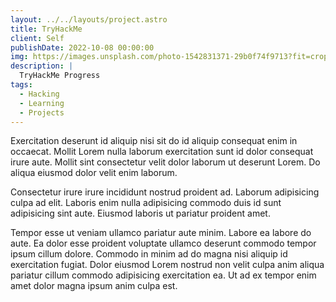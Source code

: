 ```yaml
---
layout: ../../layouts/project.astro
title: TryHackMe
client: Self
publishDate: 2022-10-08 00:00:00
img: https://images.unsplash.com/photo-1542831371-29b0f74f9713?fit=crop&w=1400&h=700&q=75
description: |
  TryHackMe Progress
tags:
  - Hacking
  - Learning
  - Projects
---
```


Exercitation deserunt id aliquip nisi sit do id aliquip consequat enim in occaecat. Mollit Lorem nulla laborum exercitation sunt id dolor consequat irure aute. Mollit sint consectetur velit dolor laborum ut deserunt Lorem. Do aliqua eiusmod dolor velit enim laborum.

Consectetur irure irure incididunt nostrud proident ad. Laborum adipisicing culpa ad elit. Laboris enim nulla adipisicing commodo duis id sunt adipisicing sint aute. Eiusmod laboris ut pariatur proident amet.

Tempor esse ut veniam ullamco pariatur aute minim. Labore ea labore do aute. Ea dolor esse proident voluptate ullamco deserunt commodo tempor ipsum cillum dolore. Commodo in minim ad do magna nisi aliquip id exercitation fugiat. Dolor eiusmod Lorem nostrud non velit culpa anim aliqua pariatur cillum commodo adipisicing exercitation ea. Ut ad ex tempor enim amet dolor magna ipsum anim culpa est.